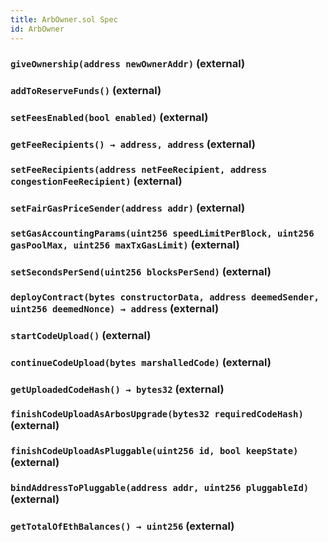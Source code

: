 ```yaml
---
title: ArbOwner.sol Spec
id: ArbOwner
---
```


### `giveOwnership(address newOwnerAddr)` (external)

### `addToReserveFunds()` (external)

### `setFeesEnabled(bool enabled)` (external)

### `getFeeRecipients() → address, address` (external)

### `setFeeRecipients(address netFeeRecipient, address congestionFeeRecipient)` (external)

### `setFairGasPriceSender(address addr)` (external)

### `setGasAccountingParams(uint256 speedLimitPerBlock, uint256 gasPoolMax, uint256 maxTxGasLimit)` (external)

### `setSecondsPerSend(uint256 blocksPerSend)` (external)

### `deployContract(bytes constructorData, address deemedSender, uint256 deemedNonce) → address` (external)

### `startCodeUpload()` (external)

### `continueCodeUpload(bytes marshalledCode)` (external)

### `getUploadedCodeHash() → bytes32` (external)

### `finishCodeUploadAsArbosUpgrade(bytes32 requiredCodeHash)` (external)

### `finishCodeUploadAsPluggable(uint256 id, bool keepState)` (external)

### `bindAddressToPluggable(address addr, uint256 pluggableId)` (external)

### `getTotalOfEthBalances() → uint256` (external)
